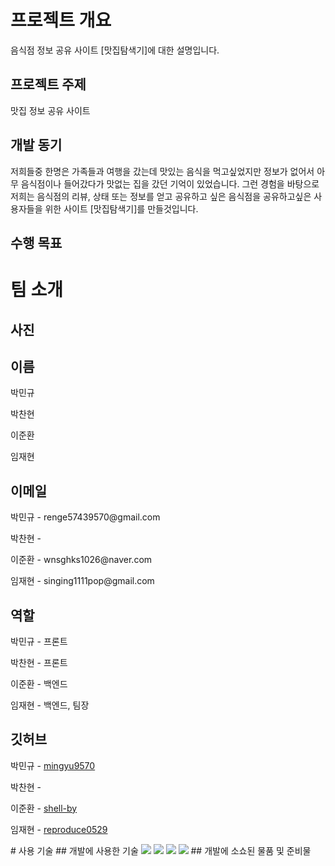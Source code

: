 # 프로젝트 개요
<p>음식점 정보 공유 사이트 [맛집탐색기]에 대한 설명입니다.</p>

## 프로젝트 주제
<p>맛집 정보 공유 사이트</p>

## 개발 동기
<p>저희들중 한명은 가족들과 여행을 갔는데 맛있는 음식을 먹고싶었지만 정보가 없어서 아무 음식점이나 들어갔다가 맛없는 집을 갔던 기억이 있었습니다. 그런 경험을 바탕으로 저희는 음식점의 리뷰, 상태 또는 정보를 얻고 공유하고 싶은 음식점을 공유하고싶은 사용자들을 위한 사이트 [맛집탐색기]를 만들것입니다.</p>

## 수행 목표
<p></p>

# 팀 소개

## 사진

## 이름
<p>박민규</p>
<p>박찬현</p>
<p>이준환</p>
<p>임재현</p>

## 이메일
<p>박민규 - renge57439570@gmail.com</p>
<p>박찬현 - </p>
<p>이준환 - wnsghks1026@naver.com</p>
<p>임재현 - singing1111pop@gmail.com</p>

## 역할
<p>박민규 - 프론트</p>
<p>박찬현 - 프론트</p>
<p>이준환 - 백엔드</p>
<p>임재현 - 백엔드, 팀장</p>

## 깃허브
<p>박민규 - <a href="https://github.com/mingyu9570">mingyu9570</a></p>
<p>박찬현 - </p>
<p>이준환 - <a href="https://github.com/shell-by">shell-by</a></p>
<p>임재현 - <a href="https://github.com/reproduce0529">reproduce0529</a></p>
# 사용 기술
## 개발에 사용한 기술
<a href="#"><img src="https://img.shields.io/badge/HTML5-E34F26?style=flat-square&logo=html5&logoColor=white"/></a>
<a href="#"><img src="https://img.shields.io/badge/CSS3-1572B6?style=flat-square&logo=css&logoColor=white"/></a>
<a href="#"><img src="https://img.shields.io/badge/JavaScript-F7DF1E?style=flat-square&logo=javascript&logoColor=black"/></a>
<a href="#"><img src="https://img.shields.io/badge/Laravel-FF2D20?style=flat-square&logo=laravel&logoColor=white"/></a>
## 개발에 소쇼된 물품 및 준비물
